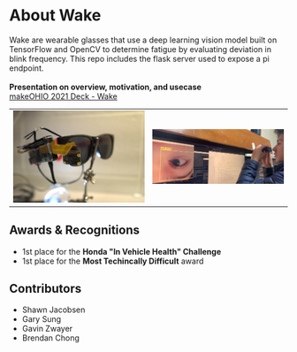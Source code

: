 # About Wake
Wake are wearable glasses that use a deep learning vision model built on TensorFlow and OpenCV to determine fatigue by evaluating deviation in blink frequency. This repo includes the flask server used to expose a pi endpoint. <br /><br />
**Presentation on overview, motivation, and usecase** <br />
<a href="https://github.com/shawn-jacobsen/makeOHIO-2021/blob/main/Make%202021%20Slide%20Deck%20(1).pdf">makeOHIO 2021 Deck - Wake</a>

| | |
|-|-|
![product-image](https://github.com/shawn-jacobsen/makeOHIO-2021/blob/main/product-image.jpg)  |  ![using the product - image](https://github.com/shawn-jacobsen/makeOHIO-2021/blob/main/image1.png)

## Awards & Recognitions
- 1st place for the **Honda "In Vehicle Health" Challenge**
- 1st place for the **Most Techincally Difficult** award

## Contributors
- Shawn Jacobsen
- Gary Sung
- Gavin Zwayer
- Brendan Chong
